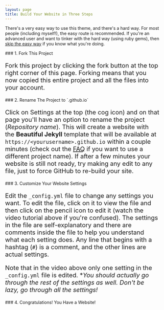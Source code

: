 ```yaml
---
layout: page
title: Build Your Website in Three Steps
---
```


There's a very easy way to use this theme, and there's a hard way. For most people (including myself!), the easy route is recommended. If you're an advanced user and want to tinker with the hard way (using ruby gems), then [skip the easy way](https://github.com/daattali/beautiful-jekyll#the-hard-way-using-ruby-gems) if you know what you're doing.


<div class="gs-section-01" markdown="1">
### 1. Fork This Project

Fork this project by clicking the fork button at the top right corner of this page. Forking means that you now copied this entire project and all the files into your account.
 </div>

<div class="gs-section-02" markdown="1">
### 2. Rename The Project to `<yourusername>.github.io`

Click on Settings at the top (the cog icon) and on that page you'll have an option to rename the project (*Repository name*). This will create a website with the **Beautiful Jekyll** template that will be available at `https://<yourusername>.github.io` within a couple minutes (check out the [FAQ](https://beautifuljekyll.com/faq/#custom-domain) if you want to use a different project name). If after a few minutes your website is still not ready, try making any edit to any file, just to force GitHub to re-build your site.
 </div> 
 
<div class="gs-section-03" markdown="1">
### 3. Customize Your Website Settings

Edit the `_config.yml` file to change any settings you want. To edit the file, click on it to view the file and then click on the pencil icon to edit it (watch the video tutorial above if you're confused).  The settings in the file are self-explanatory and there are comments inside the file to help you understand what each setting does. Any line that begins with a hashtag (`#`) is a comment, and the other lines are actual settings.

Note that in the video above only one setting in the `_config.yml` file is edited. **You should actually go through the rest of the settings as well. Don't be lazy, go through all the settings!*
 </div>  
 
 
<div class="gs-section-04" markdown="1">
### 4. Congratulations! You Have a Website!
 </div> 
 
 
 <style>

.gs-section-01 h3 { 
     color: DarkSlateGrey }
 .gs-section-01 h3 { 
     font-size: 30px;
 }

.gs-section-01 p {
     font-size: 20px;
}

 </style>

 <style>
 .gs-section-02 h3 { 
     color: DarkSlateGrey }
 .gs-section-02 h3 { 
     font-size: 30px;
 }

.gs-section-02 p {
     font-size: 20px;
 }

</style>

<style>

.gs-section-03 h3 { 
     color: DarkSlateGrey }
 .gs-section-03 h3 { 
     font-size: 30px;
 }

.gs-section-03 p {
     font-size: 20px;
}

 </style>

<style>

.gs-section-04 h3 { 
     color: DarkSlateGrey }
 .gs-section-04 h3 { 
     font-size: 30px;
 }

.gs-section-04 p {
     font-size: 20px;
}

 </style>
 



